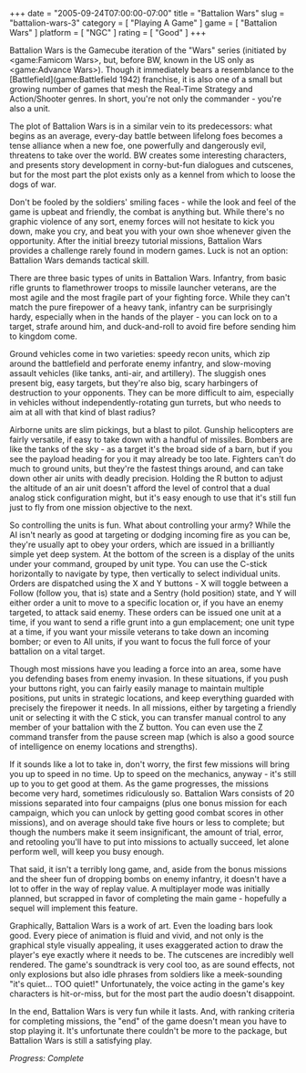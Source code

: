 +++
date = "2005-09-24T07:00:00-07:00"
title = "Battalion Wars"
slug = "battalion-wars-3"
category = [ "Playing A Game" ]
game = [ "Battalion Wars" ]
platform = [ "NGC" ]
rating = [ "Good" ]
+++

Battalion Wars is the Gamecube iteration of the "Wars" series (initiated by <game:Famicom Wars>, but, before BW, known in the US only as <game:Advance Wars>). Though it immediately bears a resemblance to the [Battlefield](game:Battlefield 1942) franchise, it is also one of a small but growing number of games that mesh the Real-Time Strategy and Action/Shooter genres. In short, you're not only the commander - you're also a unit.

The plot of Battalion Wars is in a similar vein to its predecessors: what begins as an average, every-day battle between lifelong foes becomes a tense alliance when a new foe, one powerfully and dangerously evil, threatens to take over the world. BW creates some interesting characters, and presents story development in corny-but-fun dialogues and cutscenes, but for the most part the plot exists only as a kennel from which to loose the dogs of war.

Don't be fooled by the soldiers' smiling faces - while the look and feel of the game is upbeat and friendly, the combat is anything but. While there's no graphic violence of any sort, enemy forces will not hesitate to kick you down, make you cry, and beat you with your own shoe whenever given the opportunity. After the initial breezy tutorial missions, Battalion Wars provides a challenge rarely found in modern games. Luck is not an option: Battalion Wars demands tactical skill.

There are three basic types of units in Battalion Wars. Infantry, from basic rifle grunts to flamethrower troops to missile launcher veterans, are the most agile and the most fragile part of your fighting force. While they can't match the pure firepower of a heavy tank, infantry can be surprisingly hardy, especially when in the hands of the player - you can lock on to a target, strafe around him, and duck-and-roll to avoid fire before sending him to kingdom come.

Ground vehicles come in two varieties: speedy recon units, which zip around the battlefield and perforate enemy infantry, and slow-moving assault vehicles (like tanks, anti-air, and artillery). The sluggish ones present big, easy targets, but they're also big, scary harbingers of destruction to your opponents. They can be more difficult to aim, especially in vehicles without independently-rotating gun turrets, but who needs to aim at all with that kind of blast radius?

Airborne units are slim pickings, but a blast to pilot. Gunship helicopters are fairly versatile, if easy to take down with a handful of missiles. Bombers are like the tanks of the sky - as a target it's the broad side of a barn, but if you see the payload heading for you it may already be too late. Fighters can't do much to ground units, but they're the fastest things around, and can take down other air units with deadly precision. Holding the R button to adjust the altitude of an air unit doesn't afford the level of control that a dual analog stick configuration might, but it's easy enough to use that it's still fun just to fly from one mission objective to the next.

So controlling the units is fun. What about controlling your army? While the AI isn't nearly as good at targeting or dodging incoming fire as you can be, they're usually apt to obey your orders, which are issued in a brilliantly simple yet deep system. At the bottom of the screen is a display of the units under your command, grouped by unit type. You can use the C-stick horizontally to navigate by type, then vertically to select individual units. Orders are dispatched using the X and Y buttons - X will toggle between a Follow (follow you, that is) state and a Sentry (hold position) state, and Y will either order a unit to move to a specific location or, if you have an enemy targeted, to attack said enemy. These orders can be issued one unit at a time, if you want to send a rifle grunt into a gun emplacement; one unit type at a time, if you want your missile veterans to take down an incoming bomber; or even to All units, if you want to focus the full force of your battalion on a vital target.

Though most missions have you leading a force into an area, some have you defending bases from enemy invasion. In these situations, if you push your buttons right, you can fairly easily manage to maintain multiple positions, put units in strategic locations, and keep everything guarded with precisely the firepower it needs. In all missions, either by targeting a friendly unit or selecting it with the C stick, you can transfer manual control to any member of your battalion with the Z button. You can even use the Z command transfer from the pause screen map (which is also a good source of intelligence on enemy locations and strengths).

If it sounds like a lot to take in, don't worry, the first few missions will bring you up to speed in no time. Up to speed on the mechanics, anyway - it's still up to you to get good at them. As the game progresses, the missions become very hard, sometimes ridiculously so. Battalion Wars consists of 20 missions separated into four campaigns (plus one bonus mission for each campaign, which you can unlock by getting good combat scores in other missions), and on average should take five hours or less to complete; but though the numbers make it seem insignificant, the amount of trial, error, and retooling you'll have to put into missions to actually succeed, let alone perform well, will keep you busy enough.

That said, it isn't a terribly long game, and, aside from the bonus missions and the sheer fun of dropping bombs on enemy infantry, it doesn't have a lot to offer in the way of replay value. A multiplayer mode was initially planned, but scrapped in favor of completing the main game - hopefully a sequel will implement this feature.

Graphically, Battalion Wars is a work of art. Even the loading bars look good. Every piece of animation is fluid and vivid, and not only is the graphical style visually appealing, it uses exaggerated action to draw the player's eye exactly where it needs to be. The cutscenes are incredibly well rendered. The game's soundtrack is very cool too, as are sound effects, not only explosions but also idle phrases from soldiers like a meek-sounding "it's quiet... TOO quiet!" Unfortunately, the voice acting in the game's key characters is hit-or-miss, but for the most part the audio doesn't disappoint.

In the end, Battalion Wars is very fun while it lasts. And, with ranking criteria for completing missions, the "end" of the game doesn't mean you have to stop playing it. It's unfortunate there couldn't be more to the package, but Battalion Wars is still a satisfying play.

<i>Progress: Complete</i>